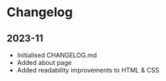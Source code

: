 # Changelog

## 2023-11
- Initialised CHANGELOG.md
- Added about page
- Added readability improvements to HTML & CSS
